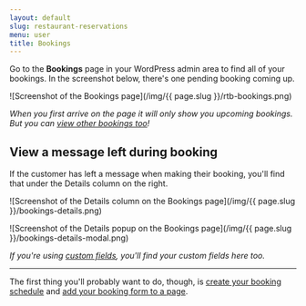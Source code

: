 ```yaml
---
layout: default
slug: restaurant-reservations
menu: user
title: Bookings
---
```

Go to the **Bookings** page in your WordPress admin area to find all of your bookings. In the screenshot below, there's one pending booking coming up.

![Screenshot of the Bookings page](/img/{{ page.slug }}/rtb-bookings.png)

*When you first arrive on the page it will only show you upcoming bookings. But you can [view other bookings too](find-bookings)!*

## View a message left during booking

If the customer has left a message when making their booking, you'll find that under the Details column on the right.

![Screenshot of the Details column on the Bookings page](/img/{{ page.slug }}/bookings-details.png)

![Screenshot of the Details popup on the Bookings page](/img/{{ page.slug }}/bookings-details-modal.png)

*If you're using [custom fields](../custom-fields), you'll find your custom fields here too.*

---

The first thing you'll probably want to do, though, is [create your booking schedule](schedule) and [add your booking form to a page](add-booking-form-to-page).
